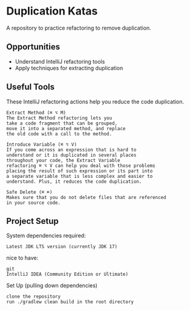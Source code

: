 # Duplication Katas

A repository to practice refactoring to remove duplication.

## Opportunities
- Understand IntelliJ refactoring tools
- Apply techniques for extracting duplication

## Useful Tools
These IntelliJ refactoring actions help you reduce the code duplication.

```
Extract Method (⌘ ⌥ M)
The Extract Method refactoring lets you 
take a code fragment that can be grouped, 
move it into a separated method, and replace 
the old code with a call to the method.
```
```
Introduce Variable (⌘ ⌥ V)
If you come across an expression that is hard to 
understand or it is duplicated in several places 
throughout your code, the Extract Variable 
refactoring ⌘ ⌥ V can help you deal with those problems
placing the result of such expression or its part into 
a separate variable that is less complex and easier to
understand. Plus, it reduces the code duplication.
```
```
Safe Delete (⌘ ⌦)
Makes sure that you do not delete files that are referenced 
in your source code.
```




## Project Setup
System dependencies required:

    Latest JDK LTS version (currently JDK 17)

nice to have:

    git
    IntelliJ IDEA (Community Edition or Ultimate)

Set Up (pulling down dependencies)

    clone the repository
    run ./gradlew clean build in the root directory
